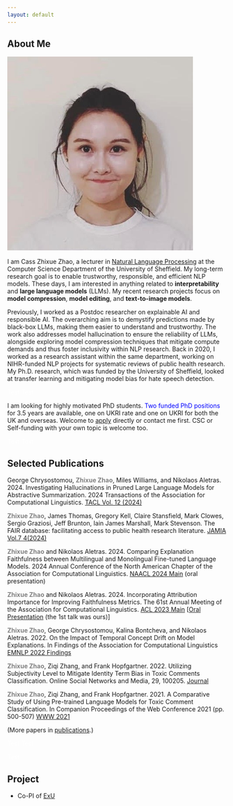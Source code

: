 ```yaml
---
layout: default
---
```


## About Me

<img class="profile-picture" src="avatar.jpg">

I am Cass Zhixue Zhao, a lecturer in [Natural Language Processing](https://www.sheffield.ac.uk/dcs/research/groups/natural-language-processing) at the Computer Science Department of the University of Sheffield. My long-term research goal is to enable trustworthy, responsible, and efficient NLP models. These days, I am interested in anything related to **interpretability** and **large language models** (LLMs). My recent research projects focus on **model compression**, **model editing**, and **text-to-image models**.

Previously, I worked as a Postdoc researcher on explainable AI and responsible AI. The overarching aim is to demystify predictions made by black-box LLMs, making them easier to understand and trustworthy. The work also addresses model hallucination to ensure the reliability of LLMs, alongside exploring model compression techniques that mitigate compute demands and thus foster inclusivity within NLP research. Back in 2020, I worked as a research assistant within the same department, working on NIHR-funded NLP projects for systematic reviews of public health research. My Ph.D. research, which was funded by the University of Sheffield, looked at transfer learning and mitigating model bias for hate speech detection.


<font color=White>Test</font>
<font color=White>Test</font>

I am looking for highly motivated PhD students. <font color=blue>Two funded PhD positions</font> for 3.5 years are available, one on UKRI rate and one on UKRI for both the UK and overseas. Welcome to [apply](https://www.findaphd.com/phds/project/finding-the-needle-in-the-ocean-multimodal-retrieval-systems-for-unstructured-data-s3-5-com-zhao/?p178069) directly or contact me first. CSC or Self-funding with your own topic is welcome too.

<font color=White>Test</font>
<font color=White>Test</font>

## Selected Publications

George Chrysostomou, **<span style="color:grey">Zhixue Zhao</span>**, Miles Williams, and Nikolaos Aletras. 2024. Investigating Hallucinations in Pruned Large Language Models for Abstractive Summarization. 2024 Transactions of the Association for
Computational Linguistics. [TACL Vol. 12 (2024)](https://transacl.org/index.php/tacl/article/view/6271)

**<span style="color:grey">Zhixue Zhao</span>**, James Thomas, Gregory Kell, Claire Stansfield, Mark Clowes, Sergio Graziosi, Jeff Brunton, Iain James Marshall, Mark Stevenson. The FAIR database: facilitating access to public health
research literature. [JAMIA Vol.7 4(2024)](https://doi.org/10.1093/jamiaopen/ooae139)

**<span style="color:grey">Zhixue Zhao</span>** and Nikolaos Aletras. 2024. Comparing Explanation Faithfulness between Multilingual and Monolingual Fine-tuned Language Models. 2024 Annual Conference of the North American Chapter of the Association for Computational Linguistics. [NAACL 2024 Main](https://arxiv.org/pdf/2403.12809) (oral presentation)

**<span style="color:grey">Zhixue Zhao</span>** and Nikolaos Aletras. 2024. Incorporating Attribution Importance for Improving Faithfulness Metrics. The 61st Annual Meeting of the Association for Computational Linguistics.
[ACL 2023 Main](https://aclanthology.org/2023.acl-long.261/)
[[Oral Presentation](https://us06web.zoom.us/rec/play/TisLvdRrfqNRYts4y0A6wJeoV2H6kL2eRywX7Jl_wGUxBVO_n_HoIfVi1lhO0OK1sUw-gDjFpHuuDz6o.-zDGXXlaq7nOwrW7?canPlayFromShare=true&from=share_recording_detail&continueMode=true&componentName=rec-play&originRequestUrl=https%3A%2F%2Fus06web.zoom.us%2Frec%2Fshare%2Fc0BepePE3QACrdQQpFnEISDmrUSvV5T7XwJcW1TN0jkGEvVMutm55KeLx9eKWXH4.R0SYaV552qVO0sfV) (the 1st talk was ours)]


**<span style="color:grey">Zhixue Zhao</span>**, George Chrysostomou, Kalina Bontcheva, and Nikolaos Aletras. 2022. On the Impact of Temporal Concept Drift on Model Explanations. In Findings of the Association for Computational Linguistics [EMNLP 2022 Findings](https://aclanthology.org/2022.findings-emnlp.298/)

**<span style="color:grey">Zhixue Zhao</span>**, Ziqi Zhang, and Frank Hopfgartner. 2022. Utilizing Subjectivity Level to Mitigate Identity Term Bias in Toxic Comments Classification. Online Social Networks and Media, 29, 100205. [Journal](https://www.sciencedirect.com/science/article/abs/pii/S246869642200009X)


**<span style="color:grey">Zhixue Zhao</span>**, Ziqi Zhang, and Frank Hopfgartner. 2021. A Comparative Study of Using Pre-trained Language Models for Toxic Comment Classification. In Companion Proceedings of the Web Conference 2021 (pp. 500-507) [WWW 2021](https://dl.acm.org/doi/abs/10.1145/3442442.3452313#:~:text=Our%20results%20show%20that%2C%20Out,such%20as%20CNN%20and%20BiLSTM.)


(More papers in [publications](https://casszhao.github.io/cass/publications).)


<font color=White>Test</font>
<font color=White>Test</font>


<font color=White>Test</font>
## Project
- Co-PI of [ExU](https://exuproject.sites.sheffield.ac.uk/)
